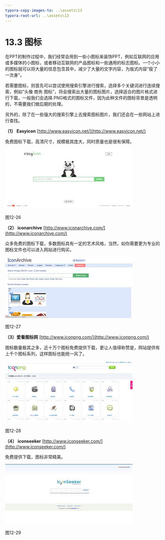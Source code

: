 ```yaml
---
typora-copy-images-to: ..\assets\13
typora-root-url: ..\assets\13
---
```


# 13.3  图标

在PPT的制作过程中，我们经常会用到一些小图标来装饰PPT，例如互联网的应用或多媒体的小图标，或者移动互联网的产品图标和一些通用的标志图标。一个小小的图标就可以将大量的信息包含其中，减少了大量的文字内容，为版式内容“瘦了一次身”。

若需要图标，则首先可以尝试使用搜索引擎进行搜索，选择多个关键词进行连续搜索，例如“头像 商务 图标”，将会搜索出大量的图标图片，选择适合的图片格式进行下载，一般我们会选择.PNG格式的图标文件，因为此种文件的图标背景是透明的，不需要我们做后期的处理。

另外的，除了在一些强大的搜索引擎上去搜索图标图片，我们还会在一些网站上进行查找。

**（1） Easyicon** [http://www.easyicon.net/](http://www.easyicon.net/)

免费图标下载，高清尺寸，规模极其庞大，同时质量也是很有保障。

![img](../../.gitbook/assets/image026%20%282%29.jpg)

图12-26

**（2） iconarchive** [http://www.iconarchive.com/](http://www.iconarchive.com/)

众多免费的图标下载，多数图标具有一定的艺术风格，当然，如你需要更为专业的图标文件也可以进入网站进行购买。

![img](../../.gitbook/assets/image027%20%2811%29.jpg)

图12-27

**（3）爱看图标网** [http://www.iconpng.com/](http://www.iconpng.com/)

图标数量极其之多，近十万个图标免费提供下载，更让人值得称赞是，网站提供有上千个图标系列，这样图标也能统一风了。

![img](../../.gitbook/assets/image028%20%285%29.jpg)

图12-28

**（4） iconseeker** [http://www.iconseeker.com/](http://www.iconseeker.com/)

免费提供下载，图标非常精美。

![img](../../.gitbook/assets/image029%20%288%29.jpg)

图12-29

